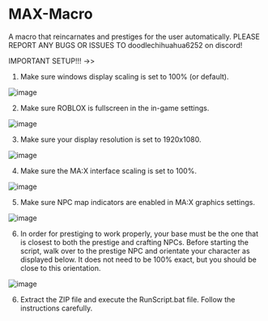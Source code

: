 # MAX-Macro
A macro that reincarnates and prestiges for the user automatically.
PLEASE REPORT ANY BUGS OR ISSUES TO doodlechihuahua6252 on discord!

IMPORTANT SETUP!!! ->>

1. Make sure windows display scaling is set to 100% (or default). 


![image](https://github.com/user-attachments/assets/b57f6c09-657f-468d-bfce-6f6ccf327ccd)


2. Make sure ROBLOX is fullscreen in the in-game settings. 


![image](https://github.com/user-attachments/assets/33d21e17-96b8-45c5-a33f-13bf7407155c)


3. Make sure your display resolution is set to 1920x1080. 


![image](https://github.com/user-attachments/assets/233e3f79-6432-4d94-8662-35c945c11ff9)


4. Make sure the MA:X interface scaling is set to 100%.


![image](https://github.com/user-attachments/assets/be0c35f3-9061-4f33-b88e-894ceecd42f0)

5. Make sure NPC map indicators are enabled in MA:X graphics settings.


![image](https://github.com/user-attachments/assets/05cb64da-9e41-4a66-bfa6-13e1fb409821)


6. In order for prestiging to work properly, your base must be the one that is closest to both the prestige and crafting NPCs. Before starting the script, walk over to the prestige NPC and orientate your character as displayed below. It does not need to be 100% exact, but you should be close to this orientation.


![image](https://github.com/user-attachments/assets/494547dd-b919-4950-bec7-38ce52ec1e6c)


6. Extract the ZIP file and execute the RunScript.bat file. Follow the instructions carefully.
